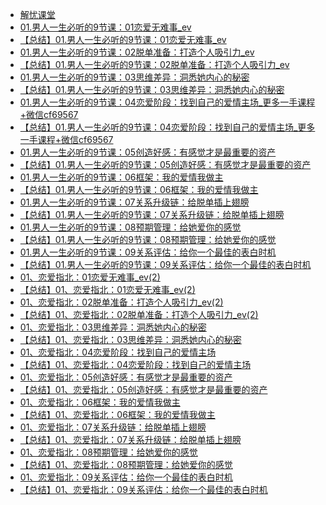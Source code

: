 +   [解忧课堂](README.md)
+   [01.男人一生必听的9节课：01恋爱无难事_ev](01.男人一生必听的9节课：01恋爱无难事_ev.md)
+   [【总结】01.男人一生必听的9节课：01恋爱无难事_ev](01.男人一生必听的9节课：01恋爱无难事_ev_sum.md)
+   [01.男人一生必听的9节课：02脱单准备：打造个人吸引力_ev](01.男人一生必听的9节课：02脱单准备：打造个人吸引力_ev.md)
+   [【总结】01.男人一生必听的9节课：02脱单准备：打造个人吸引力_ev](01.男人一生必听的9节课：02脱单准备：打造个人吸引力_ev_sum.md)
+   [01.男人一生必听的9节课：03思维差异：洞悉她内心的秘密](01.男人一生必听的9节课：03思维差异：洞悉她内心的秘密.md)
+   [【总结】01.男人一生必听的9节课：03思维差异：洞悉她内心的秘密](01.男人一生必听的9节课：03思维差异：洞悉她内心的秘密_sum.md)
+   [01.男人一生必听的9节课：04恋爱阶段：找到自己的爱情主场_更多一手课程+微信cf69567](01.男人一生必听的9节课：04恋爱阶段：找到自己的爱情主场_更多一手课程+微信cf69567.md)
+   [【总结】01.男人一生必听的9节课：04恋爱阶段：找到自己的爱情主场_更多一手课程+微信cf69567](01.男人一生必听的9节课：04恋爱阶段：找到自己的爱情主场_更多一手课程+微信cf69567_sum.md)
+   [01.男人一生必听的9节课：05创造好感：有感觉才是最重要的资产](01.男人一生必听的9节课：05创造好感：有感觉才是最重要的资产.md)
+   [【总结】01.男人一生必听的9节课：05创造好感：有感觉才是最重要的资产](01.男人一生必听的9节课：05创造好感：有感觉才是最重要的资产_sum.md)
+   [01.男人一生必听的9节课：06框架：我的爱情我做主](01.男人一生必听的9节课：06框架：我的爱情我做主.md)
+   [【总结】01.男人一生必听的9节课：06框架：我的爱情我做主](01.男人一生必听的9节课：06框架：我的爱情我做主_sum.md)
+   [01.男人一生必听的9节课：07关系升级链：给脱单插上翅膀](01.男人一生必听的9节课：07关系升级链：给脱单插上翅膀.md)
+   [【总结】01.男人一生必听的9节课：07关系升级链：给脱单插上翅膀](01.男人一生必听的9节课：07关系升级链：给脱单插上翅膀_sum.md)
+   [01.男人一生必听的9节课：08预期管理：给她爱你的感觉](01.男人一生必听的9节课：08预期管理：给她爱你的感觉.md)
+   [【总结】01.男人一生必听的9节课：08预期管理：给她爱你的感觉](01.男人一生必听的9节课：08预期管理：给她爱你的感觉_sum.md)
+   [01.男人一生必听的9节课：09关系评估：给你一个最佳的表白时机](01.男人一生必听的9节课：09关系评估：给你一个最佳的表白时机.md)
+   [【总结】01.男人一生必听的9节课：09关系评估：给你一个最佳的表白时机](01.男人一生必听的9节课：09关系评估：给你一个最佳的表白时机_sum.md)
+   [01、恋爱指北：01恋爱无难事_ev(2)](01、恋爱指北：01恋爱无难事_ev(2).md)
+   [【总结】01、恋爱指北：01恋爱无难事_ev(2)](01、恋爱指北：01恋爱无难事_ev(2)_sum.md)
+   [01、恋爱指北：02脱单准备：打造个人吸引力_ev(2)](01、恋爱指北：02脱单准备：打造个人吸引力_ev(2).md)
+   [【总结】01、恋爱指北：02脱单准备：打造个人吸引力_ev(2)](01、恋爱指北：02脱单准备：打造个人吸引力_ev(2)_sum.md)
+   [01、恋爱指北：03思维差异：洞悉她内心的秘密](01、恋爱指北：03思维差异：洞悉她内心的秘密.md)
+   [【总结】01、恋爱指北：03思维差异：洞悉她内心的秘密](01、恋爱指北：03思维差异：洞悉她内心的秘密_sum.md)
+   [01、恋爱指北：04恋爱阶段：找到自己的爱情主场](01、恋爱指北：04恋爱阶段：找到自己的爱情主场.md)
+   [【总结】01、恋爱指北：04恋爱阶段：找到自己的爱情主场](01、恋爱指北：04恋爱阶段：找到自己的爱情主场_sum.md)
+   [01、恋爱指北：05创造好感：有感觉才是最重要的资产](01、恋爱指北：05创造好感：有感觉才是最重要的资产.md)
+   [【总结】01、恋爱指北：05创造好感：有感觉才是最重要的资产](01、恋爱指北：05创造好感：有感觉才是最重要的资产_sum.md)
+   [01、恋爱指北：06框架：我的爱情我做主](01、恋爱指北：06框架：我的爱情我做主.md)
+   [【总结】01、恋爱指北：06框架：我的爱情我做主](01、恋爱指北：06框架：我的爱情我做主_sum.md)
+   [01、恋爱指北：07关系升级链：给脱单插上翅膀](01、恋爱指北：07关系升级链：给脱单插上翅膀.md)
+   [【总结】01、恋爱指北：07关系升级链：给脱单插上翅膀](01、恋爱指北：07关系升级链：给脱单插上翅膀_sum.md)
+   [01、恋爱指北：08预期管理：给她爱你的感觉](01、恋爱指北：08预期管理：给她爱你的感觉.md)
+   [【总结】01、恋爱指北：08预期管理：给她爱你的感觉](01、恋爱指北：08预期管理：给她爱你的感觉_sum.md)
+   [01、恋爱指北：09关系评估：给你一个最佳的表白时机](01、恋爱指北：09关系评估：给你一个最佳的表白时机.md)
+   [【总结】01、恋爱指北：09关系评估：给你一个最佳的表白时机](01、恋爱指北：09关系评估：给你一个最佳的表白时机_sum.md)